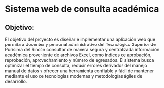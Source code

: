 # Sistema web de consulta académica
## Objetivo:
 El objetivo del proyecto es diseñar e implementar una aplicación web que permita a docentes y personal administrativo del Tecnológico Superior de Purísima del Rincón consultar de manera segura y centralizada información académica proveniente de archivos Excel, como índices de aprobación, reprobación, aprovechamiento y número de egresados. El sistema busca optimizar el tiempo de consulta, reducir errores derivados del manejo manual de datos y ofrecer una herramienta confiable y fácil de mantener mediante el uso de tecnologías modernas y metodologías ágiles de desarrollo.

